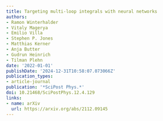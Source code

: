 ```yaml
---
title: Targeting multi-loop integrals with neural networks
authors:
- Ramon Winterhalder
- Vitaly Magerya
- Emilio Villa
- Stephen P. Jones
- Matthias Kerner
- Anja Butter
- Gudrun Heinrich
- Tilman Plehn
date: '2022-01-01'
publishDate: '2024-12-31T10:58:07.073066Z'
publication_types:
- article-journal
publication: '*SciPost Phys.*'
doi: 10.21468/SciPostPhys.12.4.129
links:
- name: arXiv
  url: https://arxiv.org/abs/2112.09145
---
```

